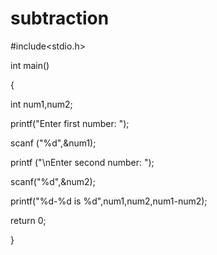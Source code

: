 # subtraction

#include<stdio.h>

int main()

{

int num1,num2;

printf("Enter first number: ");

scanf ("%d",&num1);

printf ("\nEnter second number: ");

scanf("%d",&num2);

printf("%d-%d is %d",num1,num2,num1-num2);

return 0;

} 
